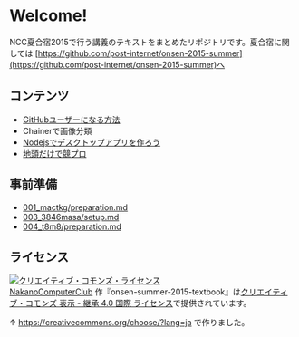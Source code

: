 # Welcome!
NCC夏合宿2015で行う講義のテキストをまとめたリポジトリです。夏合宿に関しては [https://github.com/post-internet/onsen-2015-summer](https://github.com/post-internet/onsen-2015-summer)へ

## コンテンツ
- [GitHubユーザーになる方法](/001_mactkg)
- Chainerで画像分類
- [Nodejsでデスクトップアプリを作ろう](/003_3846masa)
- [地頭だけで競プロ](/004_t8m8)

## 事前準備
- [001_mactkg/preparation.md](/001_mactkg/preparation.md)
- [003_3846masa/setup.md](/003_3846masa/setup.md)
- [004_t8m8/preparation.md](/004_t8m8/preparation.md)

## ライセンス
<a rel="license" href="http://creativecommons.org/licenses/by-sa/4.0/"><img alt="クリエイティブ・コモンズ・ライセンス" style="border-width:0" src="https://i.creativecommons.org/l/by-sa/4.0/88x31.png" /></a><br /><a xmlns:cc="http://creativecommons.org/ns#" href="https://github.com/post-internet/onsen-summer-2015-textbook" property="cc:attributionName" rel="cc:attributionURL">NakanoComputerClub</a> 作『<span xmlns:dct="http://purl.org/dc/terms/" href="http://purl.org/dc/dcmitype/Text" property="dct:title" rel="dct:type">onsen-summer-2015-textbook</span>』は<a rel="license" href="http://creativecommons.org/licenses/by-sa/4.0/">クリエイティブ・コモンズ 表示 - 継承 4.0 国際 ライセンス</a>で提供されています。

↑ https://creativecommons.org/choose/?lang=ja で作りました。
